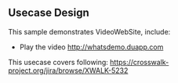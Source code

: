 ## Usecase Design

This sample demonstrates VideoWebSite, include:

* Play the video http://whatsdemo.duapp.com

This usecase covers following:
https://crosswalk-project.org/jira/browse/XWALK-5232
